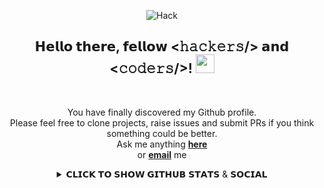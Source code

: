 <div align="center">

![Hack](https://github.com/mkdirlove/mkdirlove/blob/master/main.gif)                                                                                                 
                       

<div align="center" width="50">                    

</div>



<h2> 𝗛𝗲𝗹𝗹𝗼 𝘁𝗵𝗲𝗿𝗲, 𝗳𝗲𝗹𝗹𝗼𝘄 <𝚑𝚊𝚌𝚔𝚎𝚛𝚜/> 𝗮𝗻𝗱 <𝚌𝚘𝚍𝚎𝚛𝚜/>! <img src="https://github.com/dheeraj-2000/dheeraj-2000/blob/master/gifs/Hi.gif" width="30px"></h2> <br>

You have finally discovered my Github profile. <br>
Please feel free to clone projects, raise issues and submit PRs if you think something could be better. <br>
Ask me anything <a href="https://github.com/mkdirlove/mkdirlove/issues/new"><b>here</b></a><br>
or <a href="mailto:sanbuenaventurajayson28@gmail.com"><b>email</b></a> me

</div>
<div align="center">

<details>
<summary>𝗖𝗟𝗜𝗖𝗞 𝗧𝗢 𝗦𝗛𝗢𝗪 𝗚𝗜𝗧𝗛𝗨𝗕 𝗦𝗧𝗔𝗧𝗦 & 𝗦𝗢𝗖𝗜𝗔𝗟</summary>
  <br>
<p align="center">
    <img alt = "GitHub Stats" src="https://github-readme-stats.vercel.app/api?username=mkdirlove&show_icons=true&theme=radical">
    <br>
𝗧𝗘𝗖𝗛𝗡𝗢𝗟𝗢𝗚𝗜𝗘𝗦


![BASH](https://img.shields.io/badge/-BASH-black?style=flat-square&logo=BASH)
![PYTHON](https://img.shields.io/badge/-PYTHON-black?style=flat-square&logo=PYTHON)
![GIT](https://img.shields.io/badge/-GIT-black?style=flat-square&logo=GIT)
![GITHUB](https://img.shields.io/badge/-GITHUB-181717?style=flat-square&logo=GITHUB)


𝗦𝗢𝗖𝗜𝗔𝗟 𝗠𝗘𝗗𝗜𝗔

<a href="https://twitter.com/JaysonSanBuena1" target="_blank"><img src="https://img.shields.io/badge/Twitter-%231877F2.svg?&style=flat-square&logo=twitter&logoColor=white" alt="Twitter"></a> &nbsp; 
<a href="https://www.facebook.com/mkdirlove.git" target="_blank"><img src="https://img.shields.io/badge/Facebook-%231877F2.svg?&style=flat-square&logo=facebook&logoColor=white" alt="Facebook"></a>  
<a href="sanbuenaventurajayson28@gmail.com" target="_blank"><img src="https://img.shields.io/badge/-sanbuenaventurajayson28@gmail.com-c14438?style=flat-square&logo=Gmail&logoColor=white&link=mailto:sanbuenaventurajayson28@gmail.com" alt="Gmail"></a> <br>

![VISITOR BADGE](https://visitor-badge.laobi.icu/badge?page_id=mkdirlove)

![trophy](https://github-profile-trophy.vercel.app/?username=ryo-ma&row=2&column=3)

</p>
</details> 
</div>
<!--⭐ From [Jayson Cabrillas San Buenaventura](http://mkdirlove.github.io/)-->
